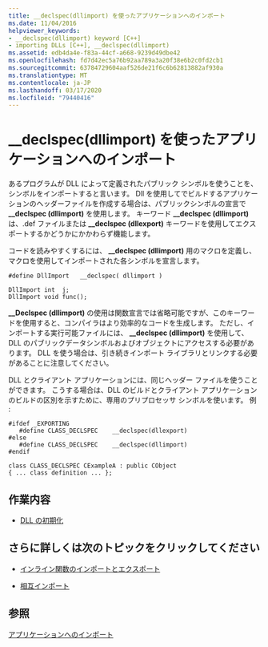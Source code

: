 ```yaml
---
title: __declspec(dllimport) を使ったアプリケーションへのインポート
ms.date: 11/04/2016
helpviewer_keywords:
- __declspec(dllimport) keyword [C++]
- importing DLLs [C++], __declspec(dllimport)
ms.assetid: edb4da4e-f83a-44cf-a668-9239d49dbe42
ms.openlocfilehash: fd7d42ec5a76b92aa789a3a20f38e6b2c0fd2cb1
ms.sourcegitcommit: 63784729604aaf526de21f6c6b62813882af930a
ms.translationtype: MT
ms.contentlocale: ja-JP
ms.lasthandoff: 03/17/2020
ms.locfileid: "79440416"
---
```

# <a name="import-into-an-application-using-__declspecdllimport"></a>__declspec(dllimport) を使ったアプリケーションへのインポート

あるプログラムが DLL によって定義されたパブリック シンボルを使うことを、シンボルをインポートすると言います。 Dll を使用してでビルドするアプリケーションのヘッダーファイルを作成する場合は、パブリックシンボルの宣言で **__declspec (dllimport)** を使用します。 キーワード **__declspec (dllimport)** は、.def ファイルまたは **__declspec (dllexport)** キーワードを使用してエクスポートするかどうかにかかわらず機能します。

コードを読みやすくするには、 **__declspec (dllimport)** 用のマクロを定義し、マクロを使用してインポートされた各シンボルを宣言します。

```
#define DllImport   __declspec( dllimport )

DllImport int  j;
DllImport void func();
```

**__Declspec (dllimport)** の使用は関数宣言では省略可能ですが、このキーワードを使用すると、コンパイラはより効率的なコードを生成します。 ただし、インポートする実行可能ファイルには、 **__declspec (dllimport)** を使用して、DLL のパブリックデータシンボルおよびオブジェクトにアクセスする必要があります。 DLL を使う場合は、引き続きインポート ライブラリとリンクする必要があることに注意してください。

DLL とクライアント アプリケーションには、同じヘッダー ファイルを使うことができます。 こうする場合は、DLL のビルドとクライアント アプリケーションのビルドの区別を示すために、専用のプリプロセッサ シンボルを使います。 例 :

```
#ifdef _EXPORTING
   #define CLASS_DECLSPEC    __declspec(dllexport)
#else
   #define CLASS_DECLSPEC    __declspec(dllimport)
#endif

class CLASS_DECLSPEC CExampleA : public CObject
{ ... class definition ... };
```

## <a name="what-do-you-want-to-do"></a>作業内容

- [DLL の初期化](run-time-library-behavior.md#initializing-a-dll)

## <a name="what-do-you-want-to-know-more-about"></a>さらに詳しくは次のトピックをクリックしてください

- [インライン関数のインポートとエクスポート](importing-and-exporting-inline-functions.md)

- [相互インポート](mutual-imports.md)

## <a name="see-also"></a>参照

[アプリケーションへのインポート](importing-into-an-application.md)
